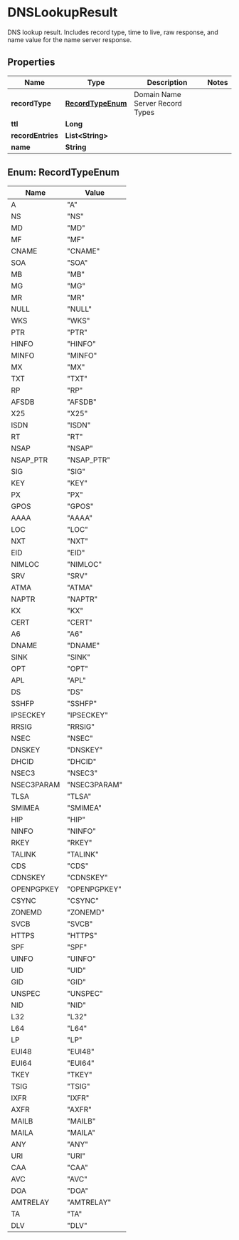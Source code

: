 

# DNSLookupResult

DNS lookup result. Includes record type, time to live, raw response, and name value for the name server response.

## Properties

| Name | Type | Description | Notes |
|------------ | ------------- | ------------- | -------------|
|**recordType** | [**RecordTypeEnum**](#RecordTypeEnum) | Domain Name Server Record Types |  |
|**ttl** | **Long** |  |  |
|**recordEntries** | **List&lt;String&gt;** |  |  |
|**name** | **String** |  |  |



## Enum: RecordTypeEnum

| Name | Value |
|---- | -----|
| A | &quot;A&quot; |
| NS | &quot;NS&quot; |
| MD | &quot;MD&quot; |
| MF | &quot;MF&quot; |
| CNAME | &quot;CNAME&quot; |
| SOA | &quot;SOA&quot; |
| MB | &quot;MB&quot; |
| MG | &quot;MG&quot; |
| MR | &quot;MR&quot; |
| NULL | &quot;NULL&quot; |
| WKS | &quot;WKS&quot; |
| PTR | &quot;PTR&quot; |
| HINFO | &quot;HINFO&quot; |
| MINFO | &quot;MINFO&quot; |
| MX | &quot;MX&quot; |
| TXT | &quot;TXT&quot; |
| RP | &quot;RP&quot; |
| AFSDB | &quot;AFSDB&quot; |
| X25 | &quot;X25&quot; |
| ISDN | &quot;ISDN&quot; |
| RT | &quot;RT&quot; |
| NSAP | &quot;NSAP&quot; |
| NSAP_PTR | &quot;NSAP_PTR&quot; |
| SIG | &quot;SIG&quot; |
| KEY | &quot;KEY&quot; |
| PX | &quot;PX&quot; |
| GPOS | &quot;GPOS&quot; |
| AAAA | &quot;AAAA&quot; |
| LOC | &quot;LOC&quot; |
| NXT | &quot;NXT&quot; |
| EID | &quot;EID&quot; |
| NIMLOC | &quot;NIMLOC&quot; |
| SRV | &quot;SRV&quot; |
| ATMA | &quot;ATMA&quot; |
| NAPTR | &quot;NAPTR&quot; |
| KX | &quot;KX&quot; |
| CERT | &quot;CERT&quot; |
| A6 | &quot;A6&quot; |
| DNAME | &quot;DNAME&quot; |
| SINK | &quot;SINK&quot; |
| OPT | &quot;OPT&quot; |
| APL | &quot;APL&quot; |
| DS | &quot;DS&quot; |
| SSHFP | &quot;SSHFP&quot; |
| IPSECKEY | &quot;IPSECKEY&quot; |
| RRSIG | &quot;RRSIG&quot; |
| NSEC | &quot;NSEC&quot; |
| DNSKEY | &quot;DNSKEY&quot; |
| DHCID | &quot;DHCID&quot; |
| NSEC3 | &quot;NSEC3&quot; |
| NSEC3PARAM | &quot;NSEC3PARAM&quot; |
| TLSA | &quot;TLSA&quot; |
| SMIMEA | &quot;SMIMEA&quot; |
| HIP | &quot;HIP&quot; |
| NINFO | &quot;NINFO&quot; |
| RKEY | &quot;RKEY&quot; |
| TALINK | &quot;TALINK&quot; |
| CDS | &quot;CDS&quot; |
| CDNSKEY | &quot;CDNSKEY&quot; |
| OPENPGPKEY | &quot;OPENPGPKEY&quot; |
| CSYNC | &quot;CSYNC&quot; |
| ZONEMD | &quot;ZONEMD&quot; |
| SVCB | &quot;SVCB&quot; |
| HTTPS | &quot;HTTPS&quot; |
| SPF | &quot;SPF&quot; |
| UINFO | &quot;UINFO&quot; |
| UID | &quot;UID&quot; |
| GID | &quot;GID&quot; |
| UNSPEC | &quot;UNSPEC&quot; |
| NID | &quot;NID&quot; |
| L32 | &quot;L32&quot; |
| L64 | &quot;L64&quot; |
| LP | &quot;LP&quot; |
| EUI48 | &quot;EUI48&quot; |
| EUI64 | &quot;EUI64&quot; |
| TKEY | &quot;TKEY&quot; |
| TSIG | &quot;TSIG&quot; |
| IXFR | &quot;IXFR&quot; |
| AXFR | &quot;AXFR&quot; |
| MAILB | &quot;MAILB&quot; |
| MAILA | &quot;MAILA&quot; |
| ANY | &quot;ANY&quot; |
| URI | &quot;URI&quot; |
| CAA | &quot;CAA&quot; |
| AVC | &quot;AVC&quot; |
| DOA | &quot;DOA&quot; |
| AMTRELAY | &quot;AMTRELAY&quot; |
| TA | &quot;TA&quot; |
| DLV | &quot;DLV&quot; |



